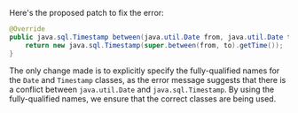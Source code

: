 Here's the proposed patch to fix the error:

```java
@Override
public java.sql.Timestamp between(java.util.Date from, java.util.Date to) throws IllegalArgumentException {
    return new java.sql.Timestamp(super.between(from, to).getTime());
}
```

The only change made is to explicitly specify the fully-qualified names for the `Date` and `Timestamp` classes, as the error message suggests that there is a conflict between `java.util.Date` and `java.sql.Timestamp`. By using the fully-qualified names, we ensure that the correct classes are being used.